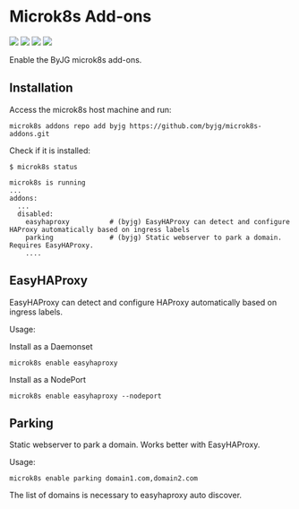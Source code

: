 # Microk8s Add-ons

![](https://img.shields.io/badge/amd64-%E2%9C%93-383)
![](https://img.shields.io/badge/arm64-%E2%9C%93-orange)
![](https://img.shields.io/badge/classic-%E2%9C%93-338)
![](https://img.shields.io/badge/strict-%E2%9C%93-85f)

Enable the ByJG microk8s add-ons.

## Installation

Access the microk8s host machine and run:

```shell
microk8s addons repo add byjg https://github.com/byjg/microk8s-addons.git
```

Check if it is installed:

```text
$ microk8s status

microk8s is running
...
addons:
  ...
  disabled:
    easyhaproxy          # (byjg) EasyHAProxy can detect and configure HAProxy automatically based on ingress labels
    parking              # (byjg) Static webserver to park a domain. Requires EasyHAProxy.
    ....
```

## EasyHAProxy

EasyHAProxy can detect and configure HAProxy automatically based on ingress labels.

Usage:

Install as a Daemonset

```shell
microk8s enable easyhaproxy
```

Install as a NodePort

```shell
microk8s enable easyhaproxy --nodeport
```

## Parking

Static webserver to park a domain. Works better with EasyHAProxy.

Usage:

```shell
microk8s enable parking domain1.com,domain2.com
```

The list of domains is necessary to easyhaproxy auto discover.
